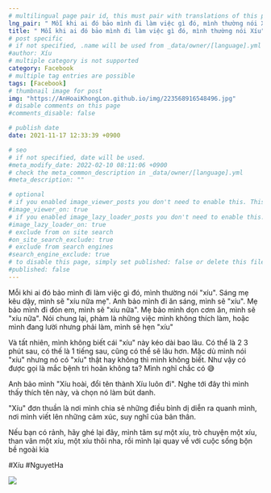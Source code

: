 ```yaml
---
# multilingual page pair id, this must pair with translations of this page. (This name must be unique)
lng_pair: " Mỗi khi ai đó bảo mình đi làm việc gì đó, mình thường nói Xíu "
title: " Mỗi khi ai đó bảo mình đi làm việc gì đó, mình thường nói Xíu"
# post specific
# if not specified, .name will be used from _data/owner/[language].yml
#author: Xíu
# multiple category is not supported
category: Facebook
# multiple tag entries are possible
tags: [Facebook]
# thumbnail image for post
img: "https://AnHoaiKhongLon.github.io/img/223568916548496.jpg"
# disable comments on this page
#comments_disable: false

# publish date
date: 2021-11-17 12:33:39 +0900

# seo
# if not specified, date will be used.
#meta_modify_date: 2022-02-10 08:11:06 +0900
# check the meta_common_description in _data/owner/[language].yml
#meta_description: ""

# optional
# if you enabled image_viewer_posts you don't need to enable this. This is only if image_viewer_posts = false
#image_viewer_on: true
# if you enabled image_lazy_loader_posts you don't need to enable this. This is only if image_lazy_loader_posts = false
#image_lazy_loader_on: true
# exclude from on site search
#on_site_search_exclude: true
# exclude from search engines
#search_engine_exclude: true
# to disable this page, simply set published: false or delete this file
#published: false
---
```


<!-- outline-start -->

Mỗi khi ai đó bảo mình đi làm việc gì đó, mình thường nói "xíu".
Sáng mẹ kêu dậy, mình sẽ "xíu nữa mẹ".
Anh bảo mình đi ăn sáng, mình sẽ "xíu".
Mẹ bảo mình đi đón em, mình sẽ "xíu nữa".
Mẹ bảo mình dọn cơm ăn, mình sẽ "xíu nữa".
Nói chung lại, phàm là những việc mình không thích làm, hoặc mình đang lười nhưng phải làm, mình sẽ hẹn "xíu"

Và tất nhiên, mình không biết cái "xíu" này kéo dài bao lâu. Có thể là 2 3 phút sau, có thế là 1 tiếng sau, cũng có thể sẽ lâu hơn. Mặc dù mình nói "xíu" nhưng nó có "xíu" thật hay không thì mình không biết. Như vậy có được gọi là mắc bệnh trì hoãn không ta? Mình nghĩ chắc có 😅

Anh bảo mình "Xíu hoài, đổi tên thành Xíu luôn đi". Nghe tới đây thì mình thấy thích tên này, và chọn nó làm bút danh.

"Xíu" đơn thuần là nơi mình chia sẻ những điều bình dị diễn ra quanh mình, nơi mình viết lên những cảm xúc, suy nghĩ của bản thân.

Nếu bạn có rảnh, hãy ghé lại đây, mình tâm sự một xíu, trò chuyện một xíu, than vãn một xíu, một xíu thôi nha, rồi mình lại quay về với cuộc sống bộn bề ngoài kia

#Xíu
#NguyetHa

<!-- outline-end -->

<img src= "https://AnHoaiKhongLon.github.io/img/223568916548496.jpg">